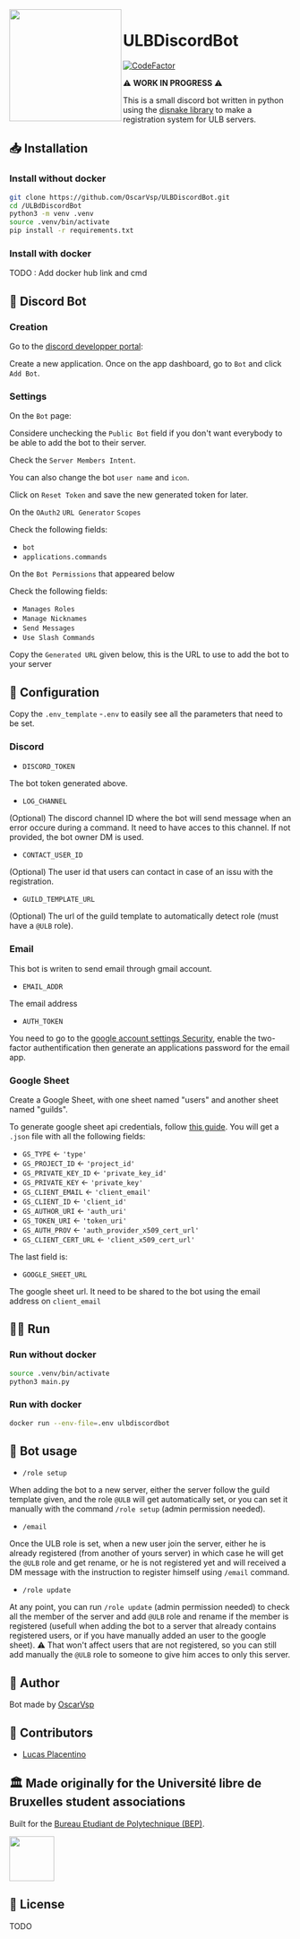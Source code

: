 <img align="left" height="200" src="https://user-images.githubusercontent.com/23436953/193432193-4b5573ab-8dc1-4aa5-ba4e-6c52017605ef.png">

# ULBDiscordBot

[![CodeFactor](https://www.codefactor.io/repository/github/oscarvsp/ulbdiscordbot/badge)](https://www.codefactor.io/repository/github/oscarvsp/ulbdiscordbot)

⚠️ **WORK IN PROGRESS** ⚠️

This is a small discord bot written in python using the [disnake library](https://github.com/DisnakeDev/disnake) to make a registration system for ULB servers.

## 📥 Installation

### Install without docker

```bash
git clone https://github.com/OscarVsp/ULBDiscordBot.git
cd /ULBdDiscordBot
python3 -m venv .venv
source .venv/bin/activate
pip install -r requirements.txt
```

### Install with docker

TODO : Add docker hub link and cmd

## 🤖 Discord Bot

### Creation

Go to the [discord developper portal](https://discord.com/developers/applications):

Create a new application. Once on the app dashboard, go to `Bot` and click `Add Bot`.

### Settings

On the `Bot` page:

Considere unchecking the `Public Bot` field if you don't want everybody to be able to add the bot to their server.

Check the `Server Members Intent`.

You can also change the bot `user name` and `icon`.

Click on `Reset Token` and save the new generated token for later.

On the `OAuth2` `URL Generator` `Scopes`

Check the following fields:

* `bot`
* `applications.commands`

On the `Bot Permissions` that appeared below

Check the following fields:

* `Manages Roles`
* `Manage Nicknames`
* `Send Messages`
* `Use Slash Commands`

Copy the `Generated URL` given below, this is the URL to use to add the bot to your server

## 🔐 Configuration

Copy the `.env_template` -`.env` to easily see all the parameters that need to be set.

### Discord

* `DISCORD_TOKEN`

The bot token generated above.


* `LOG_CHANNEL`

(Optional) The discord channel ID where the bot will send message when an error occure during a command. It need to have acces to this channel. If not provided, the bot owner DM is used.

* `CONTACT_USER_ID`

(Optional) The user id that users can contact in case of an issu with the registration.

* `GUILD_TEMPLATE_URL`

(Optional) The url of the guild template to automatically detect role (must have a `@ULB` role).

### Email

This bot is writen to send email through gmail account.

* `EMAIL_ADDR`

The email address

* `AUTH_TOKEN`

You need to go to the [google account settings Security](https://myaccount.google.com/security?hl=fr), enable the two-factor authentification then generate an applications password for the email app.

### Google Sheet

Create a Google Sheet, with one sheet named "users" and another sheet named "guilds".

To generate google sheet api credentials, follow [this guide](https://medium.com/@a.marenkov/how-to-get-credentials-for-google-sheets-456b7e88c430). You will get a `.json` file with all the following fields:

* `GS_TYPE` <- `'type'`
* `GS_PROJECT_ID` <- `'project_id'`
* `GS_PRIVATE_KEY_ID` <- `'private_key_id'`
* `GS_PRIVATE_KEY` <- `'private_key'`
* `GS_CLIENT_EMAIL` <- `'client_email'`
* `GS_CLIENT_ID` <- `'client_id'`
* `GS_AUTHOR_URI` <- `'auth_uri'`
* `GS_TOKEN_URI` <- `'token_uri'`
* `GS_AUTH_PROV` <- `'auth_provider_x509_cert_url'`
* `GS_CLIENT_CERT_URL` <- `'client_x509_cert_url'`

The last field is:

* `GOOGLE_SHEET_URL`

The google sheet url. It need to be shared to the bot using the email address on `client_email`

## 🏃🏼 Run

### Run without docker

```bash
source .venv/bin/activate
python3 main.py
```

### Run with docker

```bash
docker run --env-file=.env ulbdiscordbot
```

## 💠 Bot usage

* `/role setup`

When adding the bot to a new server, either the server follow the guild template given, and the role `@ULB` will get automatically set, or you can set it manually with the command `/role setup` (admin permission needed).

* `/email`

Once the ULB role is set, when a new user join the server, either he is already registered (from another of yours server) in which case he will get the `@ULB` role and get rename, or he is not registered yet and will received a DM message with the instruction to register himself using `/email` command.

* `/role update`

At any point, you can run `/role update` (admin permission needed) to check all the member of the server and add `@ULB` role and rename if the member is registered (usefull when adding the bot to a server that already contains registered users, or if you have manually added an user to the google sheet). ⚠️ That won't affect users that are not registered, so you can still add manually the `@ULB` role to someone to give him acces to only this server.

## 👤 Author

Bot made by [OscarVsp](https://github.com/OscarVsp)

## 👥 Contributors

* [Lucas Placentino](https://github.com/LucasPlacentino)

## 🏛 Made originally for the Université libre de Bruxelles student associations

Built for the [Bureau Etudiant de Polytechnique (BEP)](https://bepolytech.be).  

<a href="https://ulb.be/en" target="_blank"><img src="https://user-images.githubusercontent.com/23436953/193416825-acafd006-a90b-4c8f-ba73-47a77e38b400.jpg" height="80"></a>

## 📜 License

TODO
